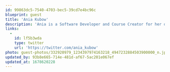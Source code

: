 ```yaml
---
id: 99863dc5-7540-4703-bec5-39cd7e4bc96c
blueprint: guest
title: 'Ania Kubow'
description: 'Ania is a Software Developer and Course Creator for her own YouTube Channel and codewithania.com. She also dedicates her time to the non-profit FreeCodeCamp.'
links:
  -
    id: lf5b3wda
    type: twitter
    url: 'https://twitter.com/ania_kubow'
photo: guest-photos/332920979_1234397974163218_4947232884503900000_n.jpg
updated_by: 93b8e665-714e-481d-af67-5ac201e067ef
updated_at: 1678620228
---
```

